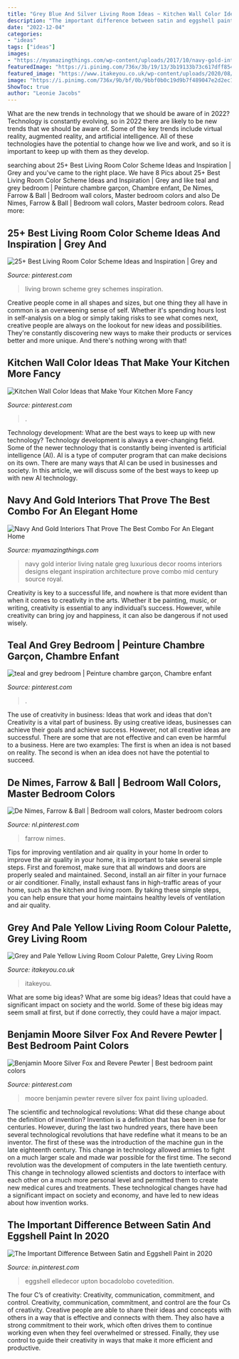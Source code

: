 ```yaml
---
title: "Grey Blue And Silver Living Room Ideas ~ Kitchen Wall Color Ideas That Make Your Kitchen More Fancy"
description: "The important difference between satin and eggshell paint in 2020"
date: "2022-12-04"
categories:
- "ideas"
tags: ["ideas"]
images:
- "https://myamazingthings.com/wp-content/uploads/2017/10/navy-gold-interior-12-.jpg"
featuredImage: "https://i.pinimg.com/736x/3b/19/13/3b19133b73c617dff854dab8e5477f1b.jpg"
featured_image: "https://www.itakeyou.co.uk/wp-content/uploads/2020/08/grey-yellow-570x1087.jpg"
image: "https://i.pinimg.com/736x/9b/bf/0b/9bbf0b0c19d9b7f489047e2d2ec10c27.jpg"
ShowToc: true
author: "Leonie Jacobs"
---
```



What are the new trends in technology that we should be aware of in 2022?
Technology is constantly evolving, so in 2022 there are likely to be new trends that we should be aware of. Some of the key trends include virtual reality, augmented reality, and artificial intelligence. All of these technologies have the potential to change how we live and work, and so it is important to keep up with them as they develop.

	

		
searching about 25+ Best Living Room Color Scheme Ideas and Inspiration | Grey and you've came to the right place. We have 8 Pics about 25+ Best Living Room Color Scheme Ideas and Inspiration | Grey and like teal and grey bedroom | Peinture chambre garçon, Chambre enfant, De Nimes, Farrow &amp; Ball | Bedroom wall colors, Master bedroom colors and also De Nimes, Farrow &amp; Ball | Bedroom wall colors, Master bedroom colors. Read more:
		
    
## 25+ Best Living Room Color Scheme Ideas And Inspiration | Grey And

<img loading=lazy src="https://i.pinimg.com/736x/4d/c7/fb/4dc7fb7f4ef53eb9554a0ca9798234f4.jpg" onerror="this.onerror=null;this.src='https://tse2.mm.bing.net/th?id=OIP.9MtvBwPibu_mOSttEZQihgHaLM&amp;pid=15.1';" alt="25+ Best Living Room Color Scheme Ideas and Inspiration | Grey and">

_Source: pinterest.com_

>living brown scheme grey schemes inspiration. 

	

Creative people come in all shapes and sizes, but one thing they all have in common is an overweening sense of self. Whether it's spending hours lost in self-analysis on a blog or simply taking risks to see what comes next, creative people are always on the lookout for new ideas and possibilities. They're constantly discovering new ways to make their products or services better and more unique. And there's nothing wrong with that!

    
## Kitchen Wall Color Ideas That Make Your Kitchen More Fancy

<img loading=lazy src="https://i.pinimg.com/736x/bf/a5/41/bfa5413cbe9676e42cb5c68ef9fd93d3.jpg" onerror="this.onerror=null;this.src='https://tse2.mm.bing.net/th?id=OIP.WEHTEQwl0Ohup5bogaO2AgHaLG&amp;pid=15.1';" alt="Kitchen Wall Color Ideas that Make Your Kitchen More Fancy">

_Source: pinterest.com_

>. 

	

Technology development: What are the best ways to keep up with new technology?
Technology development is always a ever-changing field. Some of the newer technology that is constantly being invented is artificial intelligence (AI). AI is a type of computer program that can make decisions on its own. There are many ways that AI can be used in businesses and society. In this article, we will discuss some of the best ways to keep up with new AI technology.

    
## Navy And Gold Interiors That Prove The Best Combo For An Elegant Home

<img loading=lazy src="https://myamazingthings.com/wp-content/uploads/2017/10/navy-gold-interior-12-.jpg" onerror="this.onerror=null;this.src='https://tse4.mm.bing.net/th?id=OIP.00QOHlg7Vb_FuM_HIr57eQHaJ3&amp;pid=15.1';" alt="Navy And Gold Interiors That Prove The Best Combo For An Elegant Home">

_Source: myamazingthings.com_

>navy gold interior living natale greg luxurious decor rooms interiors designs elegant inspiration architecture prove combo mid century source royal. 

	

Creativity is key to a successful life, and nowhere is that more evident than when it comes to creativity in the arts. Whether it be painting, music, or writing, creativity is essential to any individual’s success. However, while creativity can bring joy and happiness, it can also be dangerous if not used wisely.

    
## Teal And Grey Bedroom | Peinture Chambre Garçon, Chambre Enfant

<img loading=lazy src="https://i.pinimg.com/736x/e1/53/cd/e153cd67fa93bc9c333d307881a65cd4.jpg" onerror="this.onerror=null;this.src='https://tse4.mm.bing.net/th?id=OIP.I73-h73y1ZVfs039ClD-bgHaLD&amp;pid=15.1';" alt="teal and grey bedroom | Peinture chambre garçon, Chambre enfant">

_Source: pinterest.com_

>. 

	

The use of creativity in business: Ideas that work and ideas that don't
Creativity is a vital part of business. By using creative ideas, businesses can achieve their goals and achieve success. However, not all creative ideas are successful. There are some that are not effective and can even be harmful to a business. Here are two examples: The first is when an idea is not based on reality. The second is when an idea does not have the potential to succeed.

    
## De Nimes, Farrow &amp; Ball | Bedroom Wall Colors, Master Bedroom Colors

<img loading=lazy src="https://i.pinimg.com/736x/3b/19/13/3b19133b73c617dff854dab8e5477f1b.jpg" onerror="this.onerror=null;this.src='https://tse1.mm.bing.net/th?id=OIP.W4N42ov2wyo_CgjlC_IpcgHaJ4&amp;pid=15.1';" alt="De Nimes, Farrow &amp; Ball | Bedroom wall colors, Master bedroom colors">

_Source: nl.pinterest.com_

>farrow nimes. 

	

Tips for improving ventilation and air quality in your home
In order to improve the air quality in your home, it is important to take several simple steps. First and foremost, make sure that all windows and doors are properly sealed and maintained. Second, install an air filter in your furnace or air conditioner. Finally, install exhaust fans in high-traffic areas of your home, such as the kitchen and living room. By taking these simple steps, you can help ensure that your home maintains healthy levels of ventilation and air quality.

    
## Grey And Pale Yellow Living Room Colour Palette, Grey Living Room

<img loading=lazy src="https://www.itakeyou.co.uk/wp-content/uploads/2020/08/grey-yellow-570x1087.jpg" onerror="this.onerror=null;this.src='https://tse3.mm.bing.net/th?id=OIP.5C68EEDEgRs2rUwhn52CQwHaOH&amp;pid=15.1';" alt="Grey and Pale Yellow Living Room Colour Palette, Grey Living Room">

_Source: itakeyou.co.uk_

>itakeyou. 

	

What are some big ideas?
What are some big ideas? Ideas that could have a significant impact on society and the world. Some of these big ideas may seem small at first, but if done correctly, they could have a major impact.

    
## Benjamin Moore Silver Fox And Revere Pewter | Best Bedroom Paint Colors

<img loading=lazy src="https://i.pinimg.com/736x/98/85/4c/98854cf2b731d2d60fba16da38fa7a17--revere-pewter-benjamin-moore-silver-foxes.jpg" onerror="this.onerror=null;this.src='https://tse3.mm.bing.net/th?id=OIP.MFCzjZru6VPGV3tNxc5xxgHaJ3&amp;pid=15.1';" alt="Benjamin Moore Silver Fox and Revere Pewter | Best bedroom paint colors">

_Source: pinterest.com_

>moore benjamin pewter revere silver fox paint living uploaded. 

	

The scientific and technological revolutions: What did these change about the definition of invention?
Invention is a definition that has been in use for centuries. However, during the last two hundred years, there have been several technological revolutions that have redefine what it means to be an inventor. The first of these was the introduction of the machine gun in the late eighteenth century. This change in technology allowed armies to fight on a much larger scale and made war possible for the first time. The second revolution was the development of computers in the late twentieth century. This change in technology allowed scientists and doctors to interface with each other on a much more personal level and permitted them to create new medical cures and treatments. These technological changes have had a significant impact on society and economy, and have led to new ideas about how invention works.

    
## The Important Difference Between Satin And Eggshell Paint In 2020

<img loading=lazy src="https://i.pinimg.com/736x/9b/bf/0b/9bbf0b0c19d9b7f489047e2d2ec10c27.jpg" onerror="this.onerror=null;this.src='https://tse4.mm.bing.net/th?id=OIP.yInuI7feVwdPbJU8ozz-9AHaLG&amp;pid=15.1';" alt="The Important Difference Between Satin and Eggshell Paint in 2020">

_Source: in.pinterest.com_

>eggshell elledecor upton bocadolobo covetedition. 

	

The four C’s of creativity: Creativity, communication, commitment, and control.
Creativity, communication, commitment, and control are the four Cs of creativity. Creative people are able to share their ideas and concepts with others in a way that is effective and connects with them. They also have a strong commitment to their work, which often drives them to continue working even when they feel overwhelmed or stressed. Finally, they use control to guide their creativity in ways that make it more efficient and productive.

